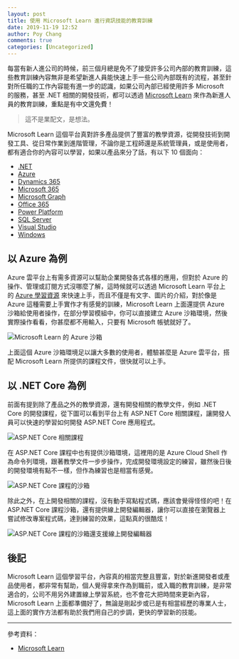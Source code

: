 ```yaml
---
layout: post
title: 使用 Microsoft Learn 進行資訊技能的教育訓練
date: 2019-11-19 12:52
author: Poy Chang
comments: true
categories: [Uncategorized]
---
```


每當有新人進公司的時候，前三個月總是免不了接受許多公司內部的教育訓練，這些教育訓練內容無非是希望新進人員能快速上手一些公司內部既有的流程，甚至針對所任職的工作內容能有進一步的認識，如果公司內部已經使用許多 Microsoft 的服務，甚至 .NET 相關的開發技術，都可以透過 [Microsoft Learn](https://docs.microsoft.com/zh-tw/learn/?WT.mc_id=DT-MVP-5003022) 來作為新進人員的教育訓練，重點是有中文還免費！

>這不是業配文，是想法。

Microsoft Learn 這個平台真對許多產品提供了豐富的教學資源，從開發技術到開發工具、從日常作業到進階管理，不論你是工程師還是系統管理員，或是使用者，都有適合你的內容可以學習，如果以產品來分了話，有以下 10 個面向：

- [.NET](https://docs.microsoft.com/zh-tw/learn/browse/?products=dotnet&WT.mc_id=DT-MVP-5003022)
- [Azure](https://docs.microsoft.com/zh-tw/learn/browse/?products=azure&WT.mc_id=DT-MVP-5003022)
- [Dynamics 365](https://docs.microsoft.com/zh-tw/learn/browse/?products=dynamics&WT.mc_id=DT-MVP-5003022)
- [Microsoft 365](https://docs.microsoft.com/zh-tw/learn/browse/?products=m365&WT.mc_id=DT-MVP-5003022)
- [Microsoft Graph](https://docs.microsoft.com/zh-tw/learn/browse/?products=ms-graph&WT.mc_id=DT-MVP-5003022)
- [Office 365](https://docs.microsoft.com/zh-tw/learn/browse/?products=office&WT.mc_id=DT-MVP-5003022)
- [Power Platform](https://docs.microsoft.com/zh-tw/learn/browse/?products=power-platform&WT.mc_id=DT-MVP-5003022)
- [SQL Server](https://docs.microsoft.com/zh-tw/learn/browse/?products=sql-server&WT.mc_id=DT-MVP-5003022)
- [Visual Studio](https://docs.microsoft.com/zh-tw/learn/browse/?products=vs&WT.mc_id=DT-MVP-5003022)
- [Windows](https://docs.microsoft.com/zh-tw/learn/browse/?products=windows&WT.mc_id=DT-MVP-5003022)

## 以 Azure 為例

Azure 雲平台上有需多資源可以幫助企業開發各式各樣的應用，但對於 Azure 的操作、管理或訂閱方式沒哪麼了解，這時候就可以透過 Microsoft Learn 平台上的 [Azure 學習資源](https://docs.microsoft.com/zh-tw/learn/browse/?products=azure&WT.mc_id=DT-MVP-5003022) 來快速上手，而且不僅是有文字、圖片的介紹，對於像是 Azure 這種需要上手實作才有感覺的訓練，Microsoft Learn 上面還提供 Azure 沙箱給使用者操作，在部分學習模組中，你可以直接建立 Azure 沙箱環境，然後實際操作看看，你甚麼都不用輸入，只要有 Microsoft 帳號就好了。

![Microsoft Learn 的 Azure 沙箱](https://i.imgur.com/u2yEFqG.png)

上面這個 Azure 沙箱環境足以讓大多數的使用者，體驗甚麼是 Azure 雲平台，搭配 Microsoft Learn 所提供的課程文件，很快就可以上手。

## 以 .NET Core 為例

前面有提到除了產品之外的教學資源，還有開發相關的教學文件，例如 .NET Core 的開發課程，從下圖可以看到平台上有 ASP.NET Core 相關課程，讓開發人員可以快速的學習如何開發 ASP.NET Core 應用程式。

![ASP.NET Core 相關課程](https://i.imgur.com/0bjN0FL.png)

在 ASP.NET Core 課程中也有提供沙箱環境，這裡用的是 Azure Cloud Shell 作為命令列環境，跟著教學文件一步步操作，完成開發環境設定的練習，雖然後日後的開發環境有點不一樣，但作為練習也是相當有感覺。

![ASP.NET Core 課程的沙箱](https://i.imgur.com/dZyjDux.png)

除此之外，在上開發相關的課程，沒有動手寫點程式碼，應該會覺得怪怪的吧！在 ASP.NET Core 課程沙箱，還有提供線上開發編輯器，讓你可以直接在瀏覽器上嘗試修改專案程式碼，達到練習的效果，這點真的很酷炫！

![ASP.NET Core 課程的沙箱還支援線上開發編輯器](https://i.imgur.com/qR1FFOA.png)

## 後記

Microsoft Learn 這個學習平台，內容真的相當完整且豐富，對於新進開發者或產品使用者，都非常有幫助，個人覺得拿來作為到職前，或入職的教育訓練，是非常適合的，公司不用另外建置線上學習系統，也不會花大把時間來更新內容，Microsoft Learn 上面都準備好了，無論是剛起步或已是有相當經歷的專業人士，這上面的實作方法都有助於我們用自己的步調，更快的學習新的技能。

----------

參考資料：

* [Microsoft Learn](https://docs.microsoft.com/zh-tw/learn/?WT.mc_id=DT-MVP-5003022)
